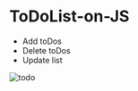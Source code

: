 # ToDoList-on-JS

- Add toDos
- Delete toDos
- Update list


![todo](https://user-images.githubusercontent.com/107991714/210742918-9e3eeead-330c-4b5f-9d7b-8327a0abc2f7.gif)
